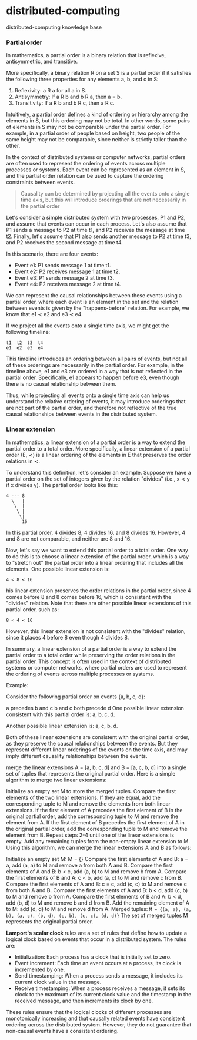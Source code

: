 # distributed-computing
distributed-computing knowledge base


### Partial order

In mathematics, a partial order is a binary relation that is reflexive, antisymmetric, and transitive.

More specifically, a binary relation R on a set S is a partial order if it satisfies the following three properties for any elements a, b, and c in S:

1. Reflexivity: a R a for all a in S.
2. Antisymmetry: If a R b and b R a, then a = b.
3. Transitivity: If a R b and b R c, then a R c.


Intuitively, a partial order defines a kind of ordering or hierarchy among the elements in S, but this ordering may not be total. In other words, some pairs of elements in S may not be comparable under the partial order. For example, in a partial order of people based on height, two people of the same height may not be comparable, since neither is strictly taller than the other.

In the context of distributed systems or computer networks, partial orders are often used to represent the ordering of events across multiple processes or systems. Each event can be represented as an element in S, and the partial order relation can be used to capture the ordering constraints between events.


> Causality can be determined by projecting all the events onto a single time axis, but this will introduce orderings that are not necessarily in the partial order

Let's consider a simple distributed system with two processes, P1 and P2, and assume that events can occur in each process. Let's also assume that P1 sends a message to P2 at time t1, and P2 receives the message at time t2. Finally, let's assume that P1 also sends another message to P2 at time t3, and P2 receives the second message at time t4.

In this scenario, there are four events:

* Event e1: P1 sends message 1 at time t1.
* Event e2: P2 receives message 1 at time t2.
* Event e3: P1 sends message 2 at time t3.
* Event e4: P2 receives message 2 at time t4.

We can represent the causal relationships between these events using a partial order, where each event is an element in the set and the relation between events is given by the "happens-before" relation. For example, we know that e1 ≺ e2 and e3 ≺ e4.

If we project all the events onto a single time axis, we might get the following timeline:

```
t1	t2	t3	t4
e1	e2	e3	e4
```

This timeline introduces an ordering between all pairs of events, but not all of these orderings are necessarily in the partial order. For example, in the timeline above, e1 and e3 are ordered in a way that is not reflected in the partial order. Specifically, e1 appears to happen before e3, even though there is no causal relationship between them.

Thus, while projecting all events onto a single time axis can help us understand the relative ordering of events, it may introduce orderings that are not part of the partial order, and therefore not reflective of the true causal relationships between events in the distributed system.

### Linear extension

In mathematics, a linear extension of a partial order is a way to extend the partial order to a total order. More specifically, a linear extension of a partial order (E, ≺) is a linear ordering of the elements in E that preserves the order relations in ≺.

To understand this definition, let's consider an example. Suppose we have a partial order on the set of integers given by the relation "divides" (i.e., x ≺ y if x divides y). The partial order looks like this:

```
4 --- 8
  \   |
   \  |
    \ |
     \|
      16

```

In this partial order, 4 divides 8, 4 divides 16, and 8 divides 16. However, 4 and 8 are not comparable, and neither are 8 and 16.

Now, let's say we want to extend this partial order to a total order. One way to do this is to choose a linear extension of the partial order, which is a way to "stretch out" the partial order into a linear ordering that includes all the elements. One possible linear extension is:

```
4 < 8 < 16
```

his linear extension preserves the order relations in the partial order, since 4 comes before 8 and 8 comes before 16, which is consistent with the "divides" relation. Note that there are other possible linear extensions of this partial order, such as:


`8 < 4 < 16`

However, this linear extension is not consistent with the "divides" relation, since it places 4 before 8 even though 4 divides 8.

In summary, a linear extension of a partial order is a way to extend the partial order to a total order while preserving the order relations in the partial order. This concept is often used in the context of distributed systems or computer networks, where partial orders are used to represent the ordering of events across multiple processes or systems.

Example:

Consider the following partial order on events {a, b, c, d}:

a precedes b and c
b and c both precede d
One possible linear extension consistent with this partial order is: a, b, c, d.

Another possible linear extension is: a, c, b, d.

Both of these linear extensions are consistent with the original partial order, as they preserve the causal relationships between the events. But they represent different linear orderings of the events on the time axis, and may imply different causality relationships between the events.

merge the linear extensions A = [a, b, c, d] and B = [a, c, b, d] into a single set of tuples that represents the original partial order. Here is a simple algorithm to merge two linear extensions:

Initialize an empty set M to store the merged tuples.
Compare the first elements of the two linear extensions. If they are equal, add the corresponding tuple to M and remove the elements from both linear extensions.
If the first element of A precedes the first element of B in the original partial order, add the corresponding tuple to M and remove the element from A.
If the first element of B precedes the first element of A in the original partial order, add the corresponding tuple to M and remove the element from B.
Repeat steps 2-4 until one of the linear extensions is empty.
Add any remaining tuples from the non-empty linear extension to M.
Using this algorithm, we can merge the linear extensions A and B as follows:

Initialize an empty set M: M = {}
Compare the first elements of A and B: a = a, add (a, a) to M and remove a from both A and B.
Compare the first elements of A and B: b < c, add (a, b) to M and remove b from A.
Compare the first elements of B and A: c < b, add (a, c) to M and remove c from B.
Compare the first elements of A and B: c = c, add (c, c) to M and remove c from both A and B.
Compare the first elements of A and B: b < d, add (c, b) to M and remove b from A.
Compare the first elements of B and A: b < d, add (b, d) to M and remove b and d from B.
Add the remaining element of A to M: add (d, d) to M and remove d from A.
Merged tuples: `M = {(a, a), (a, b), (a, c), (b, d), (c, b), (c, c), (d, d)}`
The set of merged tuples M represents the original partial order.


**Lamport's scalar clock** rules are a set of rules that define how to update a logical clock based on events that occur in a distributed system. The rules are:

* Initialization: Each process has a clock that is initially set to zero.
* Event increment: Each time an event occurs at a process, its clock is incremented by one.
* Send timestamping: When a process sends a message, it includes its current clock value in the message.
* Receive timestamping: When a process receives a message, it sets its clock to the maximum of its current clock value and the timestamp in the received message, and then increments its clock by one.

These rules ensure that the logical clocks of different processes are monotonically increasing and that causally related events have consistent ordering across the distributed system. However, they do not guarantee that non-causal events have a consistent ordering.
